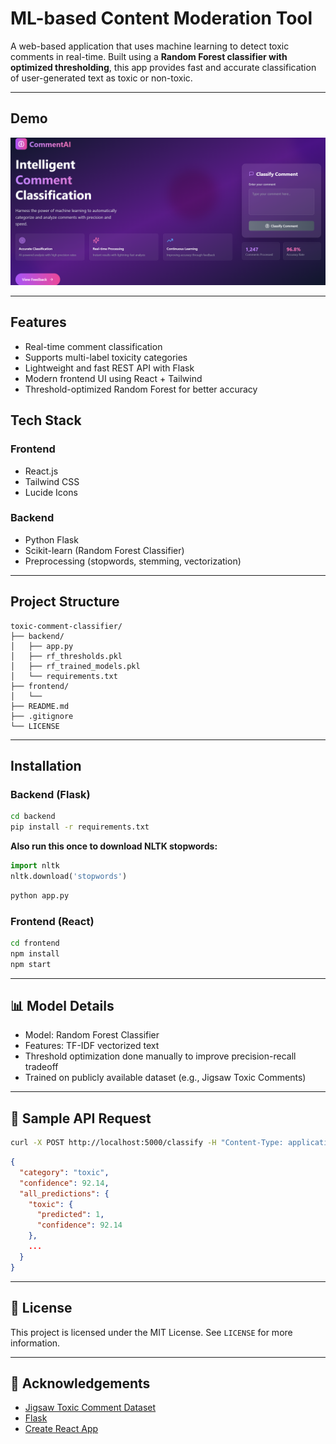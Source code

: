 # ML-based Content Moderation Tool

A web-based application that uses machine learning to detect toxic comments in real-time. Built using a **Random Forest classifier with optimized thresholding**, this app provides fast and accurate classification of user-generated text as toxic or non-toxic.

---

## Demo


![App Screenshot](frontend/public/Ml.png)

---

##  Features

-  Real-time comment classification
-  Supports multi-label toxicity categories
-  Lightweight and fast REST API with Flask
-  Modern frontend UI using React + Tailwind
-  Threshold-optimized Random Forest for better accuracy


## Tech Stack

### Frontend
- React.js
- Tailwind CSS
- Lucide Icons

###  Backend
- Python Flask
- Scikit-learn (Random Forest Classifier)
- Preprocessing (stopwords, stemming, vectorization)

---

## Project Structure

```
toxic-comment-classifier/
├── backend/
│   ├── app.py
│   ├── rf_thresholds.pkl
│   ├── rf_trained_models.pkl
│   └── requirements.txt
├── frontend/
│   └──
├── README.md
├── .gitignore
└── LICENSE
```

---

##  Installation

### Backend (Flask)

```bash
cd backend
pip install -r requirements.txt
```

 **Also run this once to download NLTK stopwords:**
```python
import nltk
nltk.download('stopwords')
```

```bash
python app.py
```

### Frontend (React)

```bash
cd frontend
npm install
npm start
```

---

## 📊 Model Details

- Model: Random Forest Classifier
- Features: TF-IDF vectorized text
- Threshold optimization done manually to improve precision-recall tradeoff
- Trained on publicly available dataset (e.g., Jigsaw Toxic Comments)

---

## 📝 Sample API Request

```bash
curl -X POST http://localhost:5000/classify -H "Content-Type: application/json" -d '{"comment": "You are so stupid"}'
```

```json
{
  "category": "toxic",
  "confidence": 92.14,
  "all_predictions": {
    "toxic": {
      "predicted": 1,
      "confidence": 92.14
    },
    ...
  }
}
```

---

## 📄 License

This project is licensed under the MIT License. See `LICENSE` for more information.

---

## 🙌 Acknowledgements

- [Jigsaw Toxic Comment Dataset](https://www.kaggle.com/c/jigsaw-toxic-comment-classification-challenge)
- [Flask](https://flask.palletsprojects.com/)
- [Create React App](https://create-react-app.dev/)